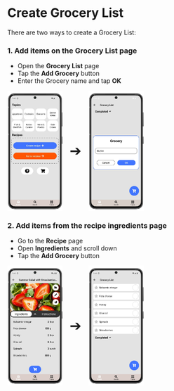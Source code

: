 # Create Grocery List

There are two ways to create a Grocery List:  

### 1. Add items on the **Grocery List** page  
  - Open the **Grocery List** page
  - Tap the **Add Grocery** button
  - Enter the Grocery name and tap **OK**

<div style="display: flex; gap: 16px; align-items: center;">
  <img src="img/main_screen.webp" style="width:25%; vertical-align: middle;">
  <span style="font-size: 2rem; vertical-align: middle;">➔</span>
  <img src="img/grocery_list_3.webp" style="width:25%; vertical-align: middle;">
</div>
  
### 2. Add items from the recipe ingredients page
  - Go to the **Recipe** page
  - Open **Ingredients** and scroll down
  - Tap the **Add Grocery** button

<div style="display: flex; gap: 16px; align-items: center;">
  <img src="img/recipe_1.webp" style="width:25%; vertical-align: middle;">
  <span style="font-size: 2rem; vertical-align: middle;">➔</span>
  <img src="img/grocery_list_1.webp" style="width:25%; vertical-align: middle;">
</div>
